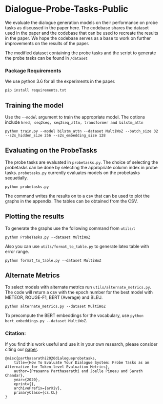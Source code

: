 # Dialogue-Probe-Tasks-Public
We evaluate the dialogue generation models on their performance on probe tasks as discussed in the paper here. The codebase shares the dataset used in the paper and the codebase that can be used to recreate the results in the paper. We hope the codebase serves as a base to work on further improvements on the results of the paper.

The modified dataset containing the probe tasks and the script to generate the probe tasks can be found in `/dataset`

### Package Requirements
We use python 3.6 for all the experiments in the paper.
```
pip install requirements.txt
```

## Training the model

Use the `--model` argument to train the appropriate model. The options include `hred, seq2seq, seq2seq_attn, transformer and bilstm_attn`

```
python train.py --model bilstm_attn --dataset MultiWoZ --batch_size 32 --s2s_hidden_size 256 --s2s_embedding_size 128
```

## Evaluating on the ProbeTasks

The probe tasks are evaluated in `probetasks.py`. The choice of selecting the probetasks can be done by selecting the appropriate column index in probe tasks. `probetasks.py` currently evaluates models on the probetasks sequetially.

```
python probetasks.py
```
The command writes the results on to a csv that can be used to plot the graphs in the appendix. The tables can be obtained from the CSV.

## Plotting the results

To generate the graphs use the following command from `utils/`:

```
python ProbeTasks.py --dataset MultiWoZ
```
Also you can use `utils/format_to_table.py` to generate latex table with error range.

```
python format_to_table.py --dataset MultiWoZ
```
## Alternate Metrics

To select models with alternate metrics run `utils/alternate_metrics.py`. The code will return a csv with the epoch number for the best model with METEOR, ROUGE-F1, BERT (Average) and BLEU.

```
python alternate_metrics.py --dataset MultiWoZ
```

To precompute the BERT embeddings for the vocabulary, use `python bert_embeddings.py --dataset MultiWoZ`.

### Citation:

If you find this work useful and use it in your own research, please consider citing our [paper](link).
```
@misc{parthasarathi2020dialogueprobetasks,
    title={How To Evaluate Your Dialogue System: Probe Tasks as an Alternative for Token-level Evaluation Metrics},
    author={Prasanna Parthasarathi and Joelle Pineau and Sarath Chandar},
    year={2020},
    eprint={},
    archivePrefix={arXiv},
    primaryClass={cs.CL}
}
```

